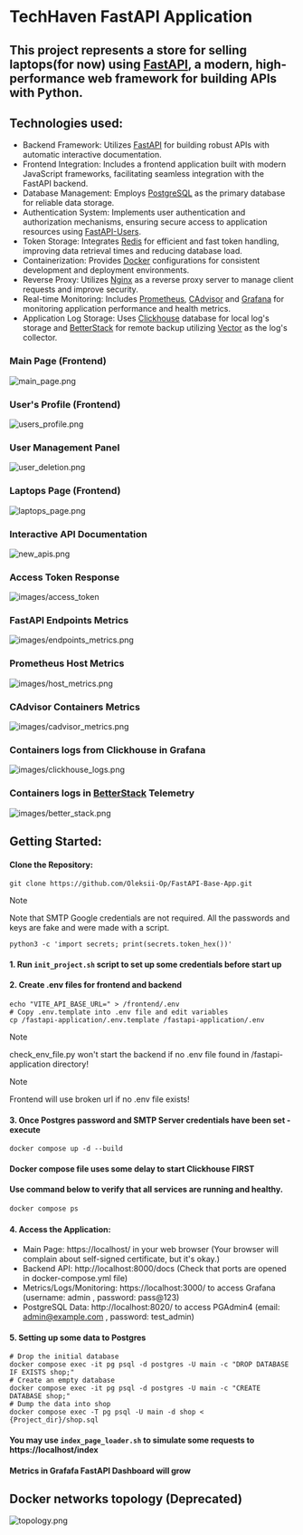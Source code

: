 # TechHaven FastAPI Application

## This project represents a store for selling laptops(for now) using [FastAPI](https://fastapi.tiangolo.com/), a modern, high-performance web framework for building APIs with Python.

## Technologies used:
* Backend Framework: Utilizes [FastAPI](https://fastapi.tiangolo.com/) for building robust APIs with automatic interactive documentation.
* Frontend Integration: Includes a frontend application built with modern JavaScript frameworks, facilitating seamless integration with the FastAPI backend.
* Database Management: Employs [PostgreSQL](https://www.postgresql.org/) as the primary database for reliable data storage.
* Authentication System: Implements user authentication and authorization mechanisms, ensuring secure access to application resources using [FastAPI-Users](https://fastapi-users.github.io/fastapi-users/latest/).
* Token Storage: Integrates [Redis](https://redis.io/) for efficient and fast token handling, improving data retrieval times and reducing database load.
* Containerization: Provides [Docker](https://www.docker.com/) configurations for consistent development and deployment environments.
* Reverse Proxy: Utilizes [Nginx](https://nginx.org/) as a reverse proxy server to manage client requests and improve security.
* Real-time Monitoring: Includes [Prometheus](https://prometheus.io/), [CAdvisor](https://github.com/google/cadvisor) and [Grafana](https://grafana.com/) for monitoring application performance and health metrics.
* Application Log Storage: Uses [Clickhouse](https://clickhouse.com/) database for local log's storage and [BetterStack](https://betterstack.com/community/guides/logging/docker-logs/) for remote backup utilizing [Vector](https://vector.dev/) as the log's collector.



### Main Page (Frontend)
![main_page.png](images/main_page.png)
### User's Profile (Frontend)
![users_profile.png](images/users_profile.png)
### User Management Panel
![user_deletion.png](images/user_deletion.png)
### Laptops Page (Frontend)
![laptops_page.png](images/laptops_page.png)
### Interactive API Documentation
![new_apis.png](images/new_apis.png)
### Access Token Response
![images/access_token](/images/access_token.png)
### FastAPI Endpoints Metrics
![images/endpoints_metrics.png](images/endpoints_metrics.png)
### Prometheus Host Metrics
![images/host_metrics.png](/images/host_metrics.png)
### CAdvisor Containers Metrics
![images/cadvisor_metrics.png](images/cadvisor_metrics.png)
### Containers logs from Clickhouse in Grafana
![images/clickhouse_logs.png](images/clickhouse_logs.png)
### Containers logs in [BetterStack](https://betterstack.com/community/guides/logging/docker-logs/) Telemetry
![images/better_stack.png](images/better_stack.png)



## Getting Started:

#### Clone the Repository:

```shell
git clone https://github.com/Oleksii-Op/FastAPI-Base-App.git
```

> [!NOTE]
> Note that SMTP Google credentials are not required.
> All the passwords and keys are fake and were made with a script.
```shell
python3 -c 'import secrets; print(secrets.token_hex())'
```
#### 1. Run `init_project.sh` script to set up some credentials before start up
#### 2. Create .env files for frontend and backend
```shell
echo "VITE_API_BASE_URL=" > /frontend/.env
# Copy .env.template into .env file and edit variables
cp /fastapi-application/.env.template /fastapi-application/.env
```
> [!NOTE] 
> check_env_file.py won't start the backend if no .env file found in /fastapi-application directory!

> [!NOTE]
> Frontend will use broken url if no .env file exists!

#### 3. Once Postgres password and SMTP Server credentials have been set - execute
```shell
docker compose up -d --build
```
#### Docker compose file uses some delay to start Clickhouse FIRST

#### Use command below to verify that all services are running and healthy.
```bash
docker compose ps
```
#### 4. Access the Application:

* Main Page: https://localhost/ in your web browser (Your browser will complain about self-signed certificate, but it's okay.)
* Backend API: http://localhost:8000/docs (Check that ports are opened in docker-compose.yml file)
* Metrics/Logs/Monitoring: https://localhost:3000/ to access Grafana (username: admin , password: pass@123)
* PostgreSQL Data: http://localhost:8020/ to access PGAdmin4 (email: admin@example.com , password: test_admin)

#### 5. Setting up some data to Postgres
```shell
# Drop the initial database
docker compose exec -it pg psql -d postgres -U main -c "DROP DATABASE IF EXISTS shop;"
# Create an empty database
docker compose exec -it pg psql -d postgres -U main -c "CREATE DATABASE shop;"
# Dump the data into shop
docker compose exec -T pg psql -U main -d shop < {Project_dir}/shop.sql
```

#### You may use `index_page_loader.sh` to simulate some requests to https://localhost/index
#### Metrics in Grafafa FastAPI Dashboard will grow


## Docker networks topology (Deprecated)
![topology.png](topology.png)
